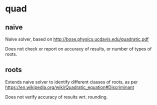 quad
====

naive
-----

Naive solver, based on http://bose.physics.ucdavis.edu/quadratic.pdf

Does not check or report on accuracy of results, or number of types of roots.

roots
-----

Extends naive solver to identify different classes of roots, as
per https://en.wikipedia.org/wiki/Quadratic_equation#Discriminant

Does not verify accuracy of results wrt. rounding.
